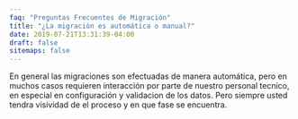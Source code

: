 ```yaml
---
faq: "Preguntas Frecuentes de Migración"
title: "¿La migración es automática o manual?"
date: 2019-07-21T13:31:39-04:00
draft: false
sitemaps: false
---
```


En general las migraciones son efectuadas de manera automática, pero en muchos casos requieren interacción por parte de nuestro personal tecnico, en especial en configuración y validacion de los datos. Pero siempre usted tendra visividad de el proceso y en que fase se encuentra.